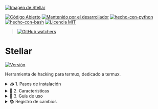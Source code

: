 [![Imagen de Stellar](imagenes/)](https://github.com/Keiji821/Stellar)

[![Código Abierto](https://img.shields.io/badge/Código%20Abierto-yes-blue.svg)](https://github.com/ellerbrock/open-source-badges/)
[![Mantenido por el desarrollador](https://img.shields.io/badge/Mantenido%20por%20el%20desarrollador-sí-green.svg)](https://GitHub.com/Naereen/StrapDown.js/graphs/commit-activity)
[![hecho-con-python](https://img.shields.io/badge/Hecho%20con-Python-1f425f.svg?logo=python&logoColor=white)](https://www.python.org/)
[![hecho-con-bash](https://img.shields.io/badge/Hecho%20con-Bash-1f425f.svg?logo=gnu-bash&logoColor=white)](https://www.gnu.org/software/bash/)
[![Licencia MIT](https://img.shields.io/badge/Licencia-MIT-blue.svg)](https://opensource.org/licenses/MIT) 
> [![GitHub watchers](https://img.shields.io/github/watchers/Keiji821/Stellar.svg?style=social&label=Watch&maxAge=2592000)](https://GitHub.com/Keiji821/Stellar/watchers/)


# Stellar
[![Versión](https://img.shields.io/badge/Versión-1.0.0-blue.svg)](https://github.com/Keiji821/Stellar/releases)

Herramienta de hacking para termux, dedicado a termux.

<details>
  <summary>📥 1. Pasos de instalación</summary>

**Nota:** asegúrate de tener descargado termux:api desde F-Droid para el correcto funcionamiento de la herramienta, abre tu termux y a continuación copia y pega lo siguiente:
- ```pkg install git```

- ```git clone https://github.com/Keiji821/Stellar```

- ```cd Stellar```

**Esto instalará las dependencias necesarias para la Herramienta:**

- ```bash install.sh```
</details>

<details>
  <summary>🧩 2. Características</summary>

~/Stellar

- Osint `(4 comandos)`

- Pentesting `(En desarrollo)`  

- Phising `(En desarrollo)`  

- Encryption `(En desarrollo)`  

- Misc `(2 comandos)`  

- Chat Tor `(En desarrollo)`  

🛡 Seguridad
> La herramienta anonimiza toda acción usando cloudflared (cloudflare) y tor en su termux.
# 
</details>

<details>
  <summary>📄 3. Guía de uso</summary>

> Después de ejecutar el archivo install.sh su sesión de termux se reiniciará y la herramienta se va a iniciar, para ver la lista de comandos disponibles ejecute "menu" en la terminal y se desplegará una lista de comandos disponibles para usar, cada comando representa un script, una función disponible para usar.

#
</details>

<details>
  <summary>📚 Registro de cambios</summary>

#
Actualización/00/00/2024

#
</details>